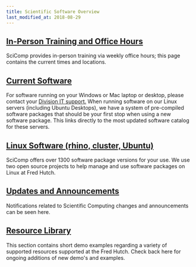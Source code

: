 ```yaml
---
title: Scientific Software Overview
last_modified_at: 2018-08-29
---
```


## [In-Person Training and Office Hours](http://sciwiki.fredhutch.org/computing/training_overview/)
SciComp provides in-person training via weekly office hours; this page contains the current times and locations.

## [Current Software](http://sciwiki.fredhutch.org/computing/software_overview/)
For software running on your Windows or Mac laptop or desktop, please contact your [Division IT support.](https://centernet.fredhutch.org/cn/u/center-it/contact-us.html)  When running software on our Linux servers (including Ubuntu Desktops), we have a system of pre-compiled software packages that should be your first stop when using a new software package.  This links directly to the most updated software catalog for these servers.

## [Linux Software (rhino, cluster, Ubuntu)](http://sciwiki.fredhutch.org/computing/linux_overview/)
SciComp offers over 1300 software package versions for your use.  We use two open source projects to help manage and use software packages on Linux at Fred Hutch.

## [Updates and Announcements](http://sciwiki.fredhutch.org/scicompannounce/)
Notifications related to Scientific Computing changes and announcements can be seen here.  


## [Resource Library](http://sciwiki.fredhutch.org/compdemos/)
This section contains short demo examples regarding a variety of supported resources supported at the Fred Hutch.  Check back here for ongoing additions of new demo's and examples.  
